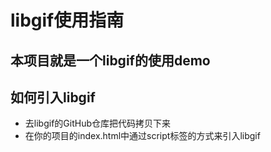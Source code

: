 # libgif使用指南

## 本项目就是一个libgif的使用demo



## 如何引入libgif

- 去libgif的GitHub仓库把代码拷贝下来
- 在你的项目的index.html中通过script标签的方式来引入libgif
